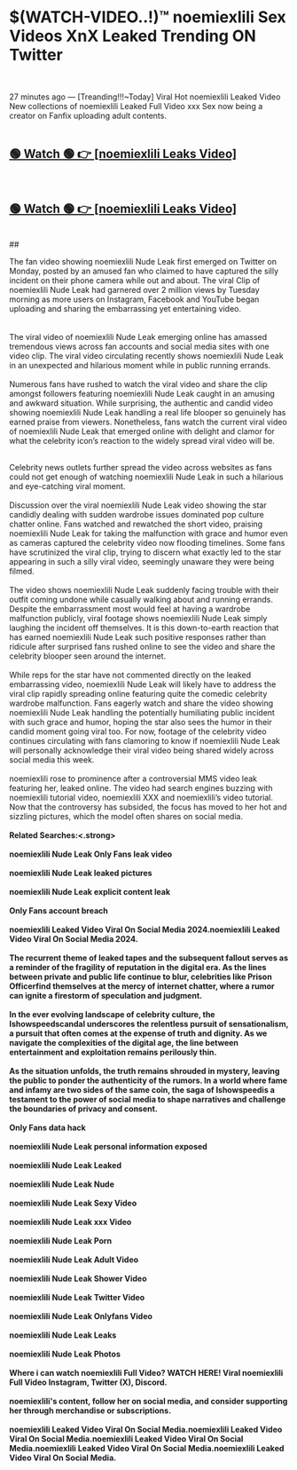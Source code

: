 

# $(WATCH-VIDEO..!)™ noemiexlili Sex Videos XnX Leaked Trending ON Twitter<br>
<br>

27 minutes ago — [Treanding!!!~Today] Viral Hot noemiexlili Leaked Video New collections of noemiexlili Leaked Full Video xxx Sex now being a creator on Fanfix uploading adult contents.
<br>
 <br>

##  <a href="https://clipsfans.site/?title=noemiexlili&ref=git">🟢 Watch 🟢 👉 [noemiexlili Leaks Video]</a><br>
  <br>

##  <a href="https://clipsfans.site/?title=noemiexlili&ref=git">🟢 Watch 🟢 👉 [noemiexlili Leaks Video]</a><br>
  <br>
  ##
  <br>

The fan video showing noemiexlili Nude Leak first emerged on Twitter on Monday, posted by an amused fan who claimed to have captured the silly incident on their phone camera while out and about. The viral Clip of noemiexlili Nude Leak had garnered over 2 million views by Tuesday morning as more users on Instagram, Facebook and YouTube began uploading and sharing the embarrassing yet entertaining video.
<br><br>
  <br>
The viral video of noemiexlili Nude Leak emerging online has amassed tremendous views across fan accounts and social media sites with one video clip. The viral video circulating recently shows noemiexlili Nude Leak in an unexpected and hilarious moment while in public running errands.
<br><br>
Numerous fans have rushed to watch the viral video and share the clip amongst followers featuring noemiexlili Nude Leak caught in an amusing and awkward situation. While surprising, the authentic and candid video showing noemiexlili Nude Leak handling a real life blooper so genuinely has earned praise from viewers. Nonetheless, fans watch the current viral video of noemiexlili Nude Leak that emerged online with delight and clamor for what the celebrity icon’s reaction to the widely spread viral video will be.
<br><br>

Celebrity news outlets further spread the video across websites as fans could not get enough of watching noemiexlili Nude Leak in such a hilarious and eye-catching viral moment.
<br><br>
Discussion over the viral noemiexlili Nude Leak video showing the star candidly dealing with sudden wardrobe issues dominated pop culture chatter online. Fans watched and rewatched the short video, praising noemiexlili Nude Leak for taking the malfunction with grace and humor even as cameras captured the celebrity video now flooding timelines. Some fans have scrutinized the viral clip, trying to discern what exactly led to the star appearing in such a silly viral video, seemingly unaware they were being filmed.
<br><br>
The video shows noemiexlili Nude Leak suddenly facing trouble with their outfit coming undone while casually walking about and running errands. Despite the embarrassment most would feel at having a wardrobe malfunction publicly, viral footage shows noemiexlili Nude Leak simply laughing the incident off themselves. It is this down-to-earth reaction that has earned noemiexlili Nude Leak such positive responses rather than ridicule after surprised fans rushed online to see the video and share the celebrity blooper seen around the internet.
<br><br>
While reps for the star have not commented directly on the leaked embarrassing video, noemiexlili Nude Leak will likely have to address the viral clip rapidly spreading online featuring quite the comedic celebrity wardrobe malfunction. Fans eagerly watch and share the video showing noemiexlili Nude Leak handling the potentially humiliating public incident with such grace and humor, hoping the star also sees the humor in their candid moment going viral too. For now, footage of the celebrity video continues circulating with fans clamoring to know if noemiexlili Nude Leak will personally acknowledge their viral video being shared widely across social media this week.
<br><br>
noemiexlili rose to prominence after a controversial MMS video leak featuring her, leaked online. The video had search engines buzzing with noemiexlili tutorial video, noemiexlili XXX and noemiexlili’s video tutorial. Now that the controversy has subsided, the focus has moved to her hot and sizzling pictures, which the model often shares on social media.
<br><br>
<strong>Related Searches:<.strong>
<br><br>
noemiexlili Nude Leak Only Fans leak video
<br><br>
noemiexlili Nude Leak leaked pictures
<br><br>
noemiexlili Nude Leak explicit content leak
<br><br>
Only Fans account breach
<br><br>
noemiexlili Leaked Video Viral On Social Media 2024.noemiexlili Leaked Video Viral On Social Media 2024.
<br><br>
The recurrent theme of leaked tapes and the subsequent fallout serves as a reminder of the fragility of reputation in the digital era. As the lines between private and public life continue to blur, celebrities like Prison Officerfind themselves at the mercy of internet chatter, where a rumor can ignite a firestorm of speculation and judgment.
<br><br>
In the ever evolving landscape of celebrity culture, the Ishowspeedscandal underscores the relentless pursuit of sensationalism, a pursuit that often comes at the expense of truth and dignity. As we navigate the complexities of the digital age, the line between entertainment and exploitation remains perilously thin.
<br><br>
As the situation unfolds, the truth remains shrouded in mystery, leaving the public to ponder the authenticity of the rumors. In a world where fame and infamy are two sides of the same coin, the saga of Ishowspeedis a testament to the power of social media to shape narratives and challenge the boundaries of privacy and consent.
<br><br>
Only Fans data hack
<br><br>
noemiexlili Nude Leak personal information exposed
<br><br>
noemiexlili Nude Leak Leaked
<br><br>
noemiexlili Nude Leak Nude
<br><br>
noemiexlili Nude Leak Sexy Video
<br><br>
noemiexlili Nude Leak xxx Video
<br><br>
noemiexlili Nude Leak Porn
<br><br>
noemiexlili Nude Leak Adult Video
<br><br>
noemiexlili Nude Leak Shower Video
<br><br>
noemiexlili Nude Leak Twitter Video
<br><br>
noemiexlili Nude Leak Onlyfans Video
<br><br>
noemiexlili Nude Leak Leaks
<br><br>
noemiexlili Nude Leak Photos
<br><br>
Where i can watch noemiexlili Full Video? WATCH HERE! Viral noemiexlili Full Video Instagram, Twitter (X), Discord.
<br><br>
noemiexlili's content, follow her on social media, and consider supporting her through merchandise or subscriptions.
<br><br>
noemiexlili Leaked Video Viral On Social Media.noemiexlili Leaked Video Viral On Social Media.noemiexlili Leaked Video Viral On Social Media.noemiexlili Leaked Video Viral On Social Media.noemiexlili Leaked Video Viral On Social Media.
